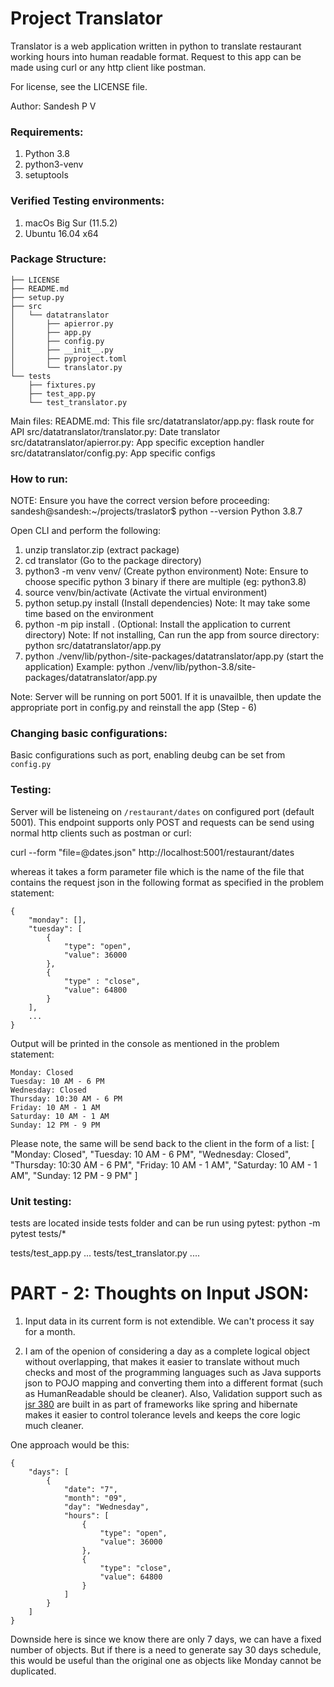 # Project Translator
Translator is a web application written in python to translate restaurant working hours into human readable format. Request to this app can be made using curl or any http client like postman.

For license, see the LICENSE file. 

Author: Sandesh P V

### Requirements:
1. Python 3.8
2. python3-venv
3. setuptools

### Verified Testing environments:
1. macOs Big Sur (11.5.2)
2. Ubuntu 16.04 x64

### Package Structure:
```
├── LICENSE
├── README.md
├── setup.py
├── src
│   └── datatranslator
│       ├── apierror.py
│       ├── app.py
│       ├── config.py
│       ├── __init__.py
│       ├── pyproject.toml
│       └── translator.py
└── tests
    ├── fixtures.py
    ├── test_app.py
    └── test_translator.py
```

Main files:
README.md: This file
src/datatranslator/app.py: flask route for API
src/datatranslator/translator.py: Date translator
src/datatranslator/apierror.py: App specific exception handler
src/datatranslator/config.py: App specific configs

### How to run:
NOTE: Ensure you have the correct version before proceeding:
sandesh@sandesh:~/projects/traslator$ python --version
Python 3.8.7

Open CLI and perform the following:
1. unzip translator.zip (extract package)
2. cd translator (Go to the package directory)
3. python3 -m venv venv/ (Create python environment) Note: Ensure to choose specific python 3 binary if there are multiple (eg: python3.8)
4. source venv/bin/activate (Activate the virtual environment)
5. python setup.py install (Install dependencies) Note: It may take some time based on the environment
6. python -m pip install . (Optional: Install the application to current directory)
    Note: If not installing, Can run the app from source directory: python src/datatranslator/app.py
7. python ./venv/lib/python-<version>/site-packages/datatranslator/app.py (start the application)
   Example: python ./venv/lib/python-3.8/site-packages/datatranslator/app.py

Note: Server will be running on port 5001. If it is unavailble, then update the appropriate port in config.py and reinstall the app (Step - 6)

### Changing basic configurations:
Basic configurations such as port, enabling deubg can be set from `config.py`

### Testing:
Server will be listeneing on `/restaurant/dates` on configured port (default 5001). This endpoint supports only POST and requests can be send using normal http clients such as postman or curl:

curl --form "file=@dates.json" http://localhost:5001/restaurant/dates

whereas it takes a form parameter file which is the name of the file that contains the request json in the following format as specified in the problem statement:

```
{
    "monday": [],
    "tuesday": [
        {
            "type": "open",
            "value": 36000
        },
        {
            "type" : "close",
            "value": 64800
        }
    ],
    ...
}
```

Output will be printed in the console as mentioned in the problem statement:

```
Monday: Closed
Tuesday: 10 AM - 6 PM
Wednesday: Closed
Thursday: 10:30 AM - 6 PM
Friday: 10 AM - 1 AM
Saturday: 10 AM - 1 AM
Sunday: 12 PM - 9 PM
```

Please note, the same will be send back to the client in the form of a list:
[
  "Monday: Closed", 
  "Tuesday: 10 AM - 6 PM", 
  "Wednesday: Closed", 
  "Thursday: 10:30 AM - 6 PM", 
  "Friday: 10 AM - 1 AM", 
  "Saturday: 10 AM - 1 AM", 
  "Sunday: 12 PM - 9 PM"
]

### Unit testing:
tests are located inside tests folder and can be run using pytest:
python -m pytest tests/*

tests/test_app.py ...
tests/test_translator.py ....

# PART - 2: Thoughts on Input JSON:
1. Input data in its current form is not extendible. We can't process it say for a month.

2. I am of the openion of considering a day as a complete logical object without overlapping, that makes it easier to translate 
without much checks and most of the programming languages such as Java supports json to POJO mapping and converting them into a different format (such as HumanReadable should be cleaner). Also, Validation support such as [jsr 380](https://en.wikipedia.org/wiki/Bean_Validation) are built in as part of frameworks like spring and hibernate makes it easier to control tolerance levels and keeps the core logic much cleaner.

One approach would be this: 

```
{
    "days": [
        {
            "date": "7",
            "month": "09",
            "day": "Wednesday",
            "hours": [
                {
                    "type": "open",
                    "value": 36000
                },
                {
                    "type": "close",
                    "value": 64800
                }
            ]
        }
    ]
}
```
Downside here is since we know there are only 7 days, we can have a fixed number of objects. But if there is a need to generate say 30 days 
schedule, this would be useful than the original one as objects like Monday cannot be duplicated.
